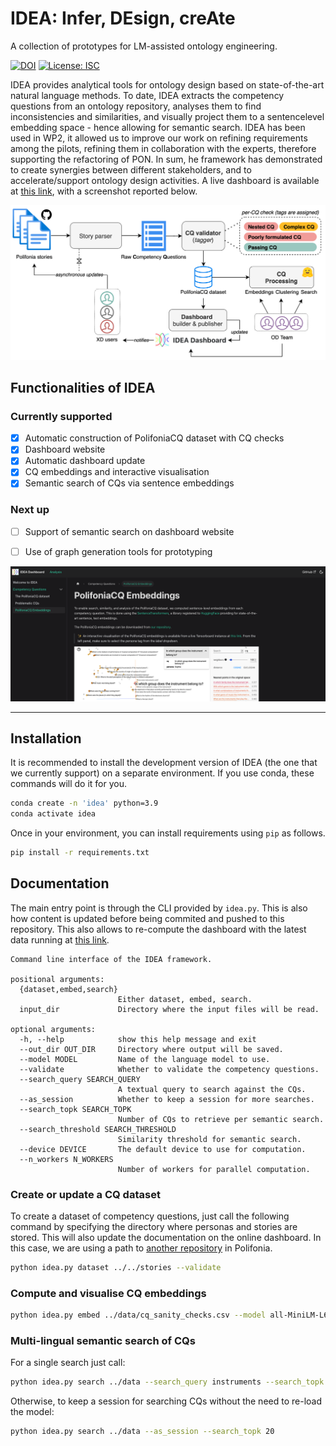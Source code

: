 # IDEA: Infer, DEsign, creAte
A collection of prototypes for LM-assisted ontology engineering.

[![DOI](https://zenodo.org/badge/599016460.svg)](https://zenodo.org/badge/latestdoi/599016460)
[![License: ISC](https://img.shields.io/badge/License-ISC-blue.svg)](https://opensource.org/licenses/ISC)

IDEA provides analytical tools for ontology design based on state-of-the-art natural language methods. To date, IDEA extracts the competency questions from an ontology repository, analyses them to find inconsistencies and similarities, and visually project them to a sentencelevel embedding space - hence allowing for semantic search. IDEA has been used in WP2, it allowed us to improve our work on refining requirements among the pilots, refining them in collaboration with the experts, therefore supporting the refactoring of PON. In sum, he framework has demonstrated to create synergies between different stakeholders, and to accelerate/support ontology design activities. A live dashboard is available at [this link](polifonia-project.github.io/idea/), with a screenshot reported below.

![Workflow](assets/workflow.png)

## Functionalities of IDEA

### Currently supported
- [X] Automatic construction of PolifoniaCQ dataset with CQ checks
- [X] Dashboard website
- [X] Automatic dashboard update
- [X] CQ embeddings and interactive visualisation
- [X] Semantic search of CQs via sentence embeddings

### Next up
- [ ] Support of semantic search on dashboard website
- [ ] Use of graph generation tools for prototyping


![Dashboard](assets/dashboard.png)

---

## Installation
It is recommended to install the development version of IDEA (the one that we currently support) on a separate environment. If you use conda, these commands will do it for you.
```bash
conda create -n 'idea' python=3.9
conda activate idea
```
Once in your environment, you can install requirements using `pip` as follows.
```bash
pip install -r requirements.txt
```

## Documentation
The main entry point is through the CLI provided by `idea.py`. This is also how content is updated before being commited and pushed to this repository. This also allows to re-compute the dashboard with the latest data running at [this link](polifonia-project.github.io/idea/).
```
Command line interface of the IDEA framework.

positional arguments:
  {dataset,embed,search}
                        Either dataset, embed, search.
  input_dir             Directory where the input files will be read.

optional arguments:
  -h, --help            show this help message and exit
  --out_dir OUT_DIR     Directory where output will be saved.
  --model MODEL         Name of the language model to use.
  --validate            Whether to validate the competency questions.
  --search_query SEARCH_QUERY
                        A textual query to search against the CQs.
  --as_session          Whether to keep a session for more searches.
  --search_topk SEARCH_TOPK
                        Number of CQs to retrieve per semantic search.
  --search_threshold SEARCH_THRESHOLD
                        Similarity threshold for semantic search.
  --device DEVICE       The default device to use for computation.
  --n_workers N_WORKERS
                        Number of workers for parallel computation.
```
### Create or update a CQ dataset
To create a dataset of competency questions, just call the following command by specifying the directory where personas and stories are stored. This will also update the documentation on the online dashboard. In this case, we are using a path to [another repository](https://github.com/polifonia-project/stories) in Polifonia.  
```bash
python idea.py dataset ../../stories --validate
```

### Compute and visualise CQ embeddings

```bash
python idea.py embed ../data/cq_sanity_checks.csv --model all-MiniLM-L6-v2 --device cpu
```

### Multi-lingual semantic search of CQs

For a single search just call:
```bash
python idea.py search ../data --search_query instruments --search_topk 20
```
Otherwise, to keep a session for searching CQs without the need to re-load the model:
```bash
python idea.py search ../data --as_session --search_topk 20
```
